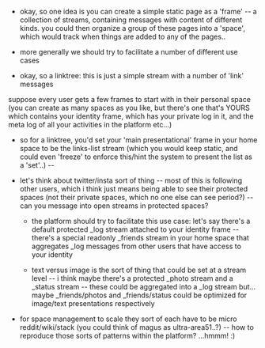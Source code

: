 
- okay, so one idea is you can create a simple static page as a 'frame' -- a collection of streams, containing messages with content of different kinds. you could then organize a group of these pages into a 'space', which would track when things are added to any of the pages..

- more generally we should try to facilitate a number of different use cases
- okay, so a linktree: this is just a simple stream with a number of 'link' messages

suppose every user gets a few frames to start with in their personal space (you can create as many spaces as you like, but there's one that's YOURS which contains your identity frame, which has your private log in it, and the meta log of all your activities in the platform etc...)

- so for a linktree, you'd set your 'main presentational' frame in your home space to be the links-list stream (which you would keep static, and could even 'freeze' to enforce this/hint the system to present the list as a 'set'..) -- 

- let's think about twitter/insta sort of thing -- most of this is following other users, which i think just means being able to see their protected spaces (not their private spaces, which no one else can see period?) -- can you message into open streams in protected spaces?

  * the platform should try to facilitate this use case: let's say there's a default protected _log stream attached to your identity frame -- there's a special readonly _friends stream in your home space that aggregates _log messages from other users that have access to your identity

  * text versus image is the sort of thing that could be set at a stream level -- i think maybe there's a protected _photo stream and a _status stream -- these could be aggregated into a _log stream but... maybe _friends/photos and _friends/status could be optimized for image/text presentations respectively

- for space management to scale they sort of each have to be micro reddit/wiki/stack (you could think of magus as ultra-area51..?) -- how to reproduce those sorts of patterns within the platform? ...hmmm! :)
